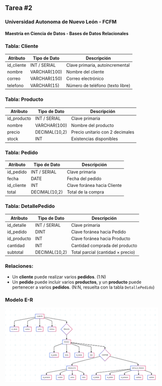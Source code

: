 ## Tarea #2
### Universidad Autonoma de Nuevo León - FCFM
#### Maestría en Ciencia de Datos - Bases de Datos Relacionales


### Tabla: Cliente

| Atributo             | Tipo de Dato     | Descripción                            |
|----------------------|------------------|----------------------------------------|
| id_cliente           | INT / SERIAL     | Clave primaria, autoincremental        |
| nombre               | VARCHAR(100)     | Nombre del cliente                     |
| correo               | VARCHAR(150)     | Correo electrónico                     |
| telefono             | VARCHAR(15)     | Número de teléfono (texto libre)        |


### Tabla: Producto

| Atributo             | Tipo de Dato     | Descripción                            |
|----------------------|------------------|----------------------------------------|
| id_producto          | INT / SERIAL     | Clave primaria                         |
| nombre               | VARCHAR(100)     | Nombre del producto                    |
| precio               | DECIMAL(10,2)    | Precio unitario con 2 decimales        |
| stock                | INT              | Existencias disponibles                |

### Tabla: Pedido

| Atributo             | Tipo de Dato     | Descripción                            |
|----------------------|------------------|----------------------------------------|
| id_pedido            | INT / SERIAL     | Clave primaria                         |
| fecha                | DATE             | Fecha del pedido                       |
| id_cliente           | INT              | Clave foránea hacia Cliente            |
| total                | DECIMAL(10,2)    | Total de la compra                     |

### Tabla: DetallePedido

| Atributo             | Tipo de Dato     | Descripción                            |
|----------------------|------------------|----------------------------------------|
| id_detalle           | INT / SERIAL     | Clave primaria                         |
| id_pedido            | DINT             | Clave foránea hacia Pedido             |
| id_producto          | INT              | Clave foránea hacia Producto           |
| cantidad             | INT              | Cantidad comprada del producto         |
| subtotal             | DECIMAL(10,2)    | Total parcial (cantidad × precio)      |

### Relaciones:
- Un **cliente** puede realizar varios **pedidos**. (1:N)
- Un **pedido** puede incluir varios **productos**, y un **producto** puede pertenecer a varios **pedidos**. (N:N, resuelta con la tabla `DetallePedido`)

### Modelo E-R
![Modelo ER](diagrama.png)


